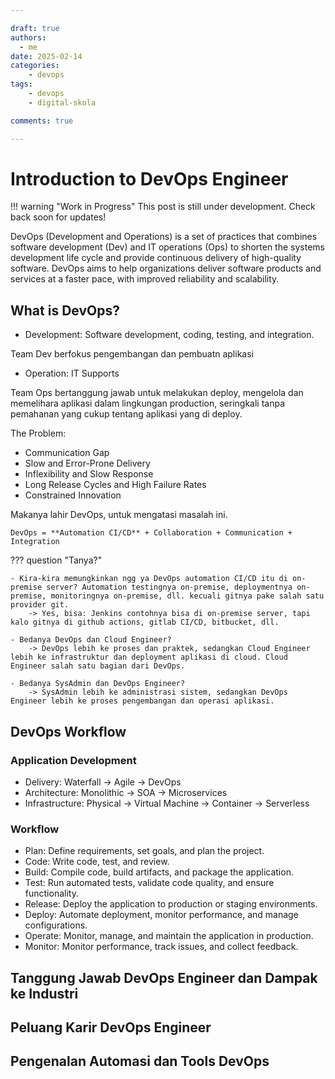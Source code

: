 ```yaml
---

draft: true 
authors:
  - me
date: 2025-02-14
categories:
    - devops
tags:
    - devops
    - digital-skola

comments: true

---
```


# Introduction to DevOps Engineer

!!! warning "Work in Progress"
    This post is still under development. Check back soon for updates!

DevOps (Development and Operations) is a set of practices that combines software development (Dev) and IT operations (Ops) to shorten the systems development life cycle and provide continuous delivery of high-quality software. DevOps aims to help organizations deliver software products and services at a faster pace, with improved reliability and scalability.

<!-- more -->

## What is DevOps?

- Development: Software development, coding, testing, and integration.

Team Dev berfokus pengembangan dan pembuatn aplikasi

- Operation: IT Supports

Team Ops bertanggung jawab untuk melakukan deploy, mengelola dan memelihara aplikasi dalam lingkungan production, seringkali tanpa pemahanan yang cukup tentang aplikasi yang di deploy.

The Problem:
- Communication Gap
- Slow and Error-Prone Delivery
- Inflexibility and Slow Response
- Long Release Cycles and High Failure Rates
- Constrained Innovation

Makanya lahir DevOps, untuk mengatasi masalah ini.
    
    DevOps = **Automation CI/CD** + Collaboration + Communication + Integration

??? question "Tanya?"

    - Kira-kira memungkinkan ngg ya DevOps automation CI/CD itu di on-premise server? Automation testingnya on-premise, deploymentnya on-premise, monitoringnya on-premise, dll. kecuali gitnya pake salah satu provider git. 
        -> Yes, bisa: Jenkins contohnya bisa di on-premise server, tapi kalo gitnya di github actions, gitlab CI/CD, bitbucket, dll.
    
    - Bedanya DevOps dan Cloud Engineer?
        -> DevOps lebih ke proses dan praktek, sedangkan Cloud Engineer lebih ke infrastruktur dan deployment aplikasi di cloud. Cloud Engineer salah satu bagian dari DevOps.

    - Bedanya SysAdmin dan DevOps Engineer?
        -> SysAdmin lebih ke administrasi sistem, sedangkan DevOps Engineer lebih ke proses pengembangan dan operasi aplikasi.



## DevOps Workflow

### Application Development
- Delivery: Waterfall -> Agile -> DevOps
- Architecture: Monolithic -> SOA -> Microservices
- Infrastructure: Physical -> Virtual Machine -> Container -> Serverless

### Workflow

- Plan: Define requirements, set goals, and plan the project.
- Code: Write code, test, and review.
- Build: Compile code, build artifacts, and package the application.
- Test: Run automated tests, validate code quality, and ensure functionality.
- Release: Deploy the application to production or staging environments.
- Deploy: Automate deployment, monitor performance, and manage configurations.
- Operate: Monitor, manage, and maintain the application in production.
- Monitor: Monitor performance, track issues, and collect feedback.


## Tanggung Jawab DevOps Engineer dan Dampak ke Industri

## Peluang Karir DevOps Engineer

## Pengenalan Automasi dan Tools DevOps